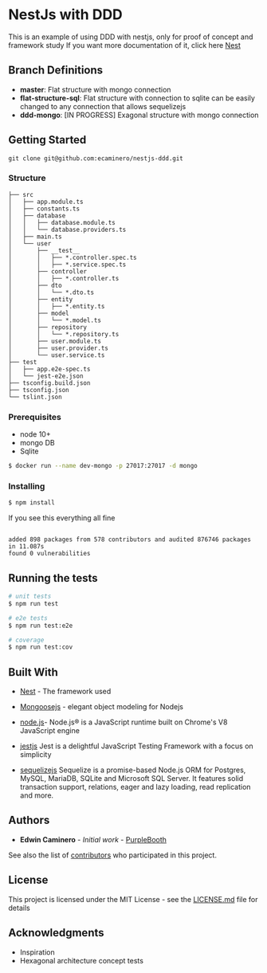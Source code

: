 
# NestJs with DDD

This is an example of using DDD with nestjs, only for proof of concept and framework study
If you want more documentation of it, click here [Nest](https://github.com/nestjs/nest) 

## Branch Definitions
 * **master**: Flat structure with mongo connection
 * **flat-structure-sql**: Flat structure with connection to sqlite can be easily changed to any connection that allows sequelizejs
 * **ddd-mongo**: [IN PROGRESS] Exagonal structure with mongo connection 

## Getting Started

```
git clone git@github.com:ecaminero/nestjs-ddd.git
```

### Structure
```
├── src
│   ├── app.module.ts
│   ├── constants.ts
│   ├── database
│   │   ├── database.module.ts
│   │   └── database.providers.ts
│   ├── main.ts
│   └── user
│       ├── __test__
│       │   ├── *.controller.spec.ts
│       │   ├── *.service.spec.ts
│       ├── controller
│       │   ├── *.controller.ts
│       ├── dto
│       │   └── *.dto.ts
│       ├── entity
│       │   ├── *.entity.ts
│       ├── model 
│       │   └── *.model.ts
│       ├── repository
│       │   └── *.repository.ts
│       ├── user.module.ts
│       ├── user.provider.ts
│       └── user.service.ts
├── test
│   ├── app.e2e-spec.ts
│   └── jest-e2e.json
├── tsconfig.build.json
├── tsconfig.json
└── tslint.json
```

### Prerequisites

  * node 10+
  * mongo DB 
  * Sqlite

```bash
$ docker run --name dev-mongo -p 27017:27017 -d mongo
```

### Installing

  ```bash
$ npm install 
```

If you see this everything all fine 
```

added 898 packages from 578 contributors and audited 876746 packages in 11.087s
found 0 vulnerabilities

```

## Running the tests

```bash
# unit tests
$ npm run test

# e2e tests
$ npm run test:e2e

# coverage
$ npm run test:cov

```


## Built With

* [Nest](https://github.com/nestjs/nest)  - The framework used

* [Mongoosejs](https://mongoosejs.com/) - elegant object modeling for Nodejs

* [node.js](https://nodejs.org/en/)- Node.js® is a JavaScript runtime built on Chrome's V8 JavaScript engine

* [jestjs](https://jestjs.io/en/) Jest is a delightful JavaScript Testing Framework with a focus on simplicity


* [sequelizejs](http://docs.sequelizejs.com/) Sequelize is a promise-based Node.js ORM for Postgres, MySQL, MariaDB, SQLite and Microsoft SQL Server. It features solid transaction support, relations, eager and lazy loading, read replication and more.
  

## Authors

*  **Edwin Caminero** - *Initial work* - [PurpleBooth](https://github.com/PurpleBooth)

See also the list of [contributors](https://github.com/ecaminero/nestjs-ddd/contributors) who participated in this project.

  
## License

This project is licensed under the MIT License - see the [LICENSE.md](LICENSE.md) file for details


## Acknowledgments

* Inspiration
* Hexagonal architecture concept tests
